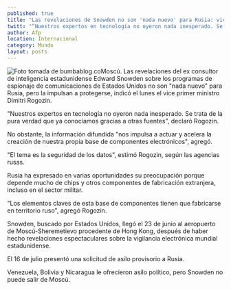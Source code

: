 ```yaml
---
published: true
title: "Las revelaciones de Snowden no son 'nada nuevo' para Rusia: viceprimer ministro"
twitt: "“Nuestros expertos en tecnología no oyeron nada inesperado. Se trata de la pura verdad que ya conocíamos gracias a otras fuentes”, indicó Dimitri Rogozin"
author: Afp
location: Internacional
category: Mundo
layout: posts
---
```


![Foto tomada de bumbablog.co](http://i.imgur.com/zv3Kp4Xm.jpg)Moscú. Las revelaciones del ex consultor de inteligencia estadunidense Edward Snowden sobre los programas de espionaje de comunicaciones de Estados Unidos no son "nada nuevo" para Rusia, pero la impulsan a protegerse, indicó el lunes el vice primer ministro Dimitri Rogozin.

"Nuestros expertos en tecnología no oyeron nada inesperado. Se trata de la pura verdad que ya conocíamos gracias a otras fuentes", declaró Rogozin.

No obstante, la información difundida "nos impulsa a actuar y acelera la creación de nuestra propia base de componentes electrónicos", agregó.

"El tema es la seguridad de los datos", estimó Rogozin, según las agencias rusas.

Rusia ha expresado en varias oportunidades su preocupación porque depende mucho de chips y otros componentes de fabricación extranjera, incluso en el sector militar.

"Los elementos claves de esta base de componentes tienen que fabricarse en territorio ruso", agregó Rogozin.

Snowden, buscado por Estados Unidos, llegó el 23 de junio al aeropuerto de Moscú-Sheremetievo procedente de Hong Kong, después de haber hecho revelaciones espectaculares sobre la vigilancia electrónica mundial estadunidense.

El 16 de julio presentó una solicitud de asilo provisorio a Rusia.

Venezuela, Bolivia y Nicaragua le ofrecieron asilo político, pero Snowden no puede salir de Moscú.
